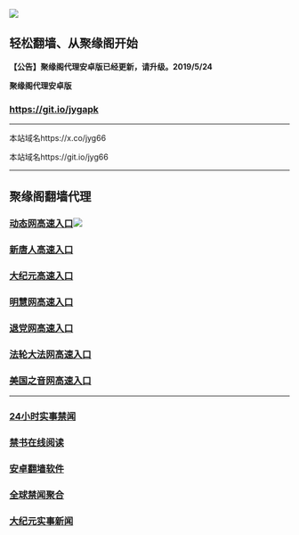 ![](https://raw.githubusercontent.com/hao369/a/master/j.jpg)



## 轻松翻墙、从聚缘阁开始



**【公告】聚缘阁代理安卓版已经更新，请升级。2019/5/24**

 
**聚缘阁代理安卓版**
### https://git.io/jygapk  

***

本站域名https://x.co/jyg66 

本站域名https://git.io/jyg66



***




## 聚缘阁翻墙代理 




### [动态网高速入口](http://46yuq.hapi.hschnet.de/324232/543)![](https://raw.githubusercontent.com/hao369/a/master/jygdl.gif)





### [新唐人高速入口](http://46yuq.hapi.hschnet.de/324232/5)

### [大纪元高速入口](http://46yuq.hapi.hschnet.de/324232/7)

### [明慧网高速入口](http://46yuq.hapi.hschnet.de/324232/3)

### [退党网高速入口](http://46yuq.hapi.hschnet.de/324232/8)

### [法轮大法网高速入口](http://46yuq.hapi.hschnet.de/324232/15)

### [美国之音网高速入口](http://46yuq.hapi.hschnet.de/324232/18)



***






### [24小时实事禁闻](https://git.io/fj3Go)

### [禁书在线阅读](https://github.com/txyzum203/djy/blob/master/gb/9p.md?flntdtv#1)


### [安卓翻墙软件](https://git.io/afq)

### [全球禁闻聚合](https://github.com/gfw-breaker/banned-news1/blob/master/README.md)

### [大纪元实事新闻](https://git.io/fjmgE)






